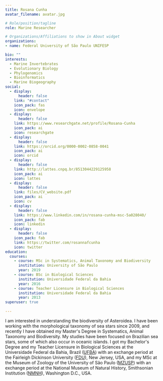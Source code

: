 ```yaml
---
title: Rosana Cunha
avatar_filename: avatar.jpg

# Role/position/tagline
role: Marine Researcher

# Organizations/Affiliations to show in About widget
organizations:
- name: Federal University of São Paulo UNIFESP

bio: ""
interests:
  - Marine Invertebrates 
  - Evolutionary Biology
  - Phylogenomics
  - Bioinformatics
  - Marine Biogeography
social:
  - display:
      header: false
    link: "#contact"
    icon_pack: fas
    icon: envelope
  - display:
      header: false
    link: https://www.researchgate.net/profile/Rosana-Cunha
    icon_pack: ai
    icon: researchgate
  - display:
      header: false
    link: https://orcid.org/0000-0002-0858-0041
    icon_pack: ai
    icon: orcid
  - display:
      header: false
    link: http://lattes.cnpq.br/8513044229125958
    icon_pack: ai
    icon: lattes
  - display:
      header: false
    link: files/CV_website.pdf
    icon_pack: ai
    icon: cv
  - display:
      header: false
    link: https://www.linkedin.com/in/rosana-cunha-msc-5a028040/
    icon_pack: fab
    icon: linkedin
  - display:
      header: false
    icon_pack: fab
    link: https://twitter.com/rosannafcunha
    icon: twitter
education:
  courses:
    - course: MSc in Systematics, Animal Taxonomy and Biodiversity
      institution: University of São Paulo
      year: 2019
    - course: BSc in Biological Sciences
      institution: Universidade Federal da Bahia
      year: 2016
    - course: Teacher Licensure in Biological Sciences
      institution: Universidade Federal da Bahia
      year: 2013
superuser: true
  
---
```

I am interested in understanding the biodiversity of Asteroidea. I have been working with the morphological taxonomy of sea stars since 2009, and recently I have obtained my Master's Degree in Systematics, Animal Taxonomy and Biodiversity. My studies have been focused on Brazilian sea stars, some of which also occur in oceanic islands. I got my Bachelor's Degree and my Teacher Licensure in Biological Sciences at the Universidade Federal da Bahia, Brazil ([UFBA](https://www.ufba.br)) with an exchange period at the Fairleigh Dickinson University ([FDU](https://www.fdu.edu)), New Jersey, USA, and my MSc at the Museum of Zoology of the University of São Paulo ([MZUSP](https://www.mz.usp.br)) with an exchange period at the National Museum of Natural History, Smithsonian Institution ([NMNH](https://naturalhistory.si.edu)), Washington D.C., USA.
